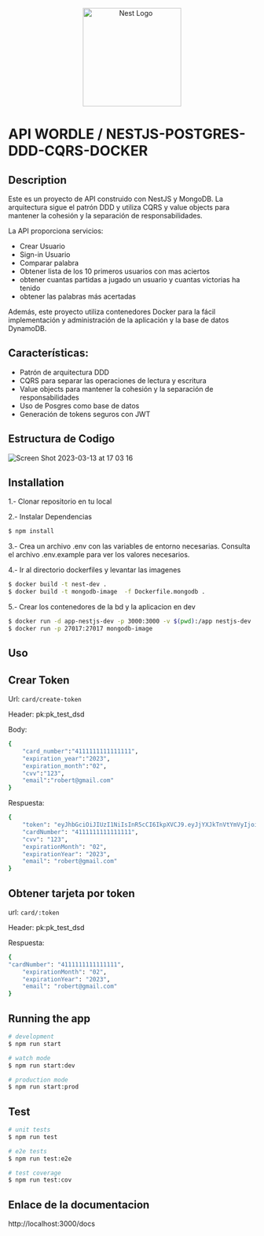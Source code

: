 <p align="center">
  <a href="http://nestjs.com/" target="blank"><img src="https://nestjs.com/img/logo-small.svg" width="200" alt="Nest Logo" /></a>
</p>

[circleci-image]: https://img.shields.io/circleci/build/github/nestjs/nest/master?token=abc123def456
[circleci-url]: https://circleci.com/gh/nestjs/nest
  # API WORDLE / NESTJS-POSTGRES-DDD-CQRS-DOCKER
</p>

## Description

Este es un proyecto de API construido con NestJS y MongoDB. La arquitectura sigue el patrón DDD y utiliza CQRS y value objects para mantener la cohesión y la separación de responsabilidades.

La API proporciona servicios: 

  * Crear Usuario
  * Sign-in Usuario
  * Comparar palabra 
  * Obtener lista de los 10 primeros usuarios con mas aciertos
  * obtener cuantas partidas a jugado un usuario y cuantas victorias ha tenido
  * obtener las palabras más acertadas

Además, este proyecto utiliza contenedores Docker para la fácil implementación y administración de la aplicación y la base de datos DynamoDB.

## Características:

* Patrón de arquitectura DDD
* CQRS para separar las operaciones de lectura y escritura
* Value objects para mantener la cohesión y la separación de responsabilidades
* Uso de Posgres como base de datos
* Generación de tokens seguros con JWT

## Estructura de Codigo 

![Screen Shot 2023-03-13 at 17 03 16](https://user-images.githubusercontent.com/69777661/224842214-7906a1a0-7de1-4848-886b-7e50f733efe0.png)


## Installation


1.- Clonar repositorio en tu local

2.- Instalar Dependencias 
```bash
$ npm install
```
3.- Crea un archivo .env con las variables de entorno necesarias. Consulta el archivo .env.example para ver los valores necesarios.

4.- Ir al directorio dockerfiles y levantar las imagenes

```bash
$ docker build -t nest-dev .
$ docker build -t mongodb-image  -f Dockerfile.mongodb .
```

5.- Crear los contenedores de la bd y la aplicacion en dev

```bash
$ docker run -d app-nestjs-dev -p 3000:3000 -v $(pwd):/app nestjs-dev
$ docker run -p 27017:27017 mongodb-image
```
## Uso 

## Crear Token 

Url: `card/create-token`

Header: pk:pk_test_dsd

Body: 

```bash
{
	"card_number":"4111111111111111",
	"expiration_year":"2023",
	"expiration_month":"02",
	"cvv":"123",
	"email":"robert@gmail.com"
}
```

Respuesta: 

```bash
{
	"token": "eyJhbGciOiJIUzI1NiIsInR5cCI6IkpXVCJ9.eyJjYXJkTnVtYmVyIjoiNDExMTExMTExMTExMTExMSIsImN2diI6IjEyMyIsImV4cGlyYXRpb25Nb250aCI6IjAyIiwiZXhwaXJhdGlvblllYXIiOiIyMDIzIiwiZW1haWwiOiJyb2JlcnRAZ21haWwuY29tIiwiaWF0IjoxNjc4NzM2ODIxLCJleHAiOjE2Nzg3MzY4ODF9.K9tJNMZLHvNvYdiGyvKOu_rqjQmzC3bNQgO7h8f1gWQ",
	"cardNumber": "4111111111111111",
	"cvv": "123",
	"expirationMonth": "02",
	"expirationYear": "2023",
	"email": "robert@gmail.com"
}
```

## Obtener tarjeta por token


url: `card/:token`

Header: pk:pk_test_dsd

Respuesta: 

```bash
{
"cardNumber": "4111111111111111",
	"expirationMonth": "02",
	"expirationYear": "2023",
	"email": "robert@gmail.com"
}
```

## Running the app

```bash
# development
$ npm run start

# watch mode
$ npm run start:dev

# production mode
$ npm run start:prod
```

## Test

```bash
# unit tests
$ npm run test

# e2e tests
$ npm run test:e2e

# test coverage
$ npm run test:cov
```

## Enlace de la documentacion 

http://localhost:3000/docs
